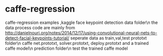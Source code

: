 # caffe-regression
caffe-regression examples ,kaggle face keypoint detection 
data folder\n
the data process code are mainly from
http://danielnouri.org/notes/2014/12/17/using-convolutional-neural-nets-to-detect-facial-keypoints-tutorial/
seperate data as train,val,test
prototxt folder\n
caffe net.prototxt, solver.prototxt, deploy.prototxt and a trained caffe model\n
prediction folder\n
test the trained caffe model

